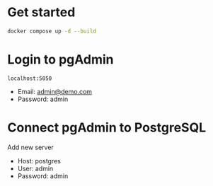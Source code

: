 # Get started
```bash
docker compose up -d --build
```
# Login to pgAdmin
`
localhost:5050
`
 - Email: admin@demo.com
 - Password: admin

# Connect pgAdmin to PostgreSQL
Add new server
 - Host: postgres
 - User: admin
 - Password: admin
